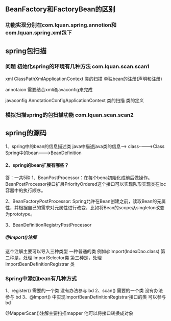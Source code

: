 #

## BeanFactory和FactoryBean的区别
### 功能实现分别在com.lquan.spring.annotion和com.lquan.spring.xml包下


## spring包扫描

### 问题 初始化spring的环境有几种方法 com.lquan.scan.scan1
xml             ClassPathXmlApplicationContext      类的扫描     单独bean的注册(声明和注册)

annotaion       需要结合xml和javaconfig来完成

javaconfig      AnnotationConfigApplicationContext      类的扫描    类的定义


###  模拟扫描spring的包扫描功能 com.lquan.scan.scan2


## spring的源码

1、spring中的bean的信息描述类
java中描述java类的信息--> class---->Class
Spring中的bean--->BeanDefinition




#### 2、spring的bean扩展有哪些？
答：一共5种
1、BeanPostProcessor：在每个bena初始化成前后做操作。
    BeanPostProcessor接口扩展PriorityOrdered这个接口可以实现队形实现类在ioc容器中的执行顺序。

2、BeanFactoryPostProcessor: Spring允许在Bean创建之前，读取Bean的元属性，并根据自己的需求对元属性进行改变，比如将Bean的scope从singleton改变为prototype。


3、BeanDefinitionRegistryPostProcessor





##### @Import()注解
这个注解主要可以导入三种类型
一种普通的类 例如@Import(IndexDao.class)
第二种是，处理 ImportSelector类
第三种是，处理 ImportBeanDefinitionRegistrar 类


### Spring中添加bean有几种方式
1、register() 需要的一个类  没有办法参与 bd
2、scan() 需要的一个类  没有办法参与 bd
3、@Import() 中实现ImportBeanDefinitionRegistrar接口的类  可以参与 bd


@MapperScan()注解主要扫描mapper
他可以将接口转换成对象




 